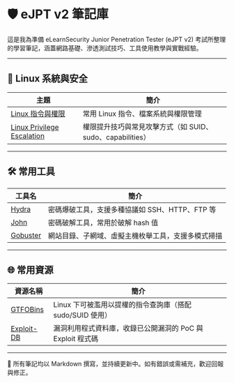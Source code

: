# 🛡️ eJPT v2 筆記庫

這是我為準備 eLearnSecurity Junior Penetration Tester (eJPT v2) 考試所整理的學習筆記，涵蓋網路基礎、滲透測試技巧、工具使用教學與實戰經驗。

---

## 🐧 Linux 系統與安全

| 主題 | 簡介 |
|------|------|
| [Linux 指令與權限](./notes/linux.md) | 常用 Linux 指令、檔案系統與權限管理 |
| [Linux Privilege Escalation](./notes/linux-privilege-escalation/README.md) | 權限提升技巧與常見攻擊方式（如 SUID、sudo、capabilities） |

---

## 🛠️ 常用工具

| 工具名 | 簡介 |
|--------|------|
| [Hydra](./notes/hydra.md) | 密碼爆破工具，支援多種協議如 SSH、HTTP、FTP 等 |
| [John](./notes/john.md) | 密碼破解工具，常用於破解 hash 值 |
| [Gobuster](./notes/gobuster.md) | 網站目錄、子網域、虛擬主機枚舉工具，支援多模式掃描 |

---

## 🌐 常用資源

| 資源名稱 | 簡介 |
|----------|------|
| [GTFOBins](https://gtfobins.github.io/) | Linux 下可被濫用以提權的指令查詢庫（搭配 sudo/SUID 使用） |
| [Exploit-DB](https://www.exploit-db.com/) | 漏洞利用程式資料庫，收錄已公開漏洞的 PoC 與 Exploit 程式碼 |

---

📌 所有筆記均以 Markdown 撰寫，並持續更新中。如有錯誤或需補充，歡迎回報與修正。
